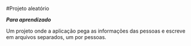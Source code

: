 #Projeto aleatório

***Para aprendizado***

Um projeto onde a aplicação pega as informações das pessoas e escreve em arquivos separados, um por pessoas.